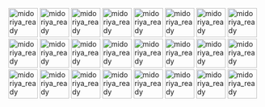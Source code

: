 <a href="https://emoji.discord.st/emojis/catgirl_patch_thumbsup.png"><img src="https://emoji.discord.st/emojis/catgirl_patch_thumbsup.png" width="58px" height="58px" alt="midoriya_ready"></a>
<a href="https://emoji.discord.st/emojis/242e2033-a1b7-45b0-8574-ddd3a74e4aeb.png"><img src="https://emoji.discord.st/emojis/242e2033-a1b7-45b0-8574-ddd3a74e4aeb.png" width="58px" height="58px" alt="midoriya_ready"></a>
<a href="https://emoji.discord.st/emojis/d73f5c25-4af5-4c98-853e-bddfda3107cd.png"><img src="https://emoji.discord.st/emojis/d73f5c25-4af5-4c98-853e-bddfda3107cd.png" width="58px" height="58px" alt="midoriya_ready"></a>
<a href="https://emoji.discord.st/emojis/25b4d3c7-3674-472f-beb6-524f3bdb4d26.gif"><img src="https://emoji.discord.st/emojis/25b4d3c7-3674-472f-beb6-524f3bdb4d26.gif" width="58px" height="58px" alt="midoriya_ready"></a>
<a href="https://emoji.discord.st/emojis/NepHug.png"><img src="https://emoji.discord.st/emojis/NepHug.png" width="58px" height="58px" alt="midoriya_ready"></a>
<a href="https://emoji.discord.st/emojis/ramFive.png"><img src="https://emoji.discord.st/emojis/ramFive.png" width="58px" height="58px" alt="midoriya_ready"></a>
<a href="https://emoji.discord.st/emojis/catgirl_patch_wave.png"><img src="https://emoji.discord.st/emojis/catgirl_patch_wave.png" width="58px" height="58px" alt="midoriya_ready"></a>
<a href="https://emoji.discord.st/emojis/kannaeat.png"><img src="https://emoji.discord.st/emojis/kannaeat.png" width="58px" height="58px" alt="midoriya_ready"></a>
<a href="https://emoji.discord.st/emojis/e21767b7-630b-4e42-924a-fcb30ad2d714.png"><img src="https://emoji.discord.st/emojis/e21767b7-630b-4e42-924a-fcb30ad2d714.png" width="58px" height="58px" alt="midoriya_ready"></a>
<a href="https://emoji.discord.st/emojis/mikuwave.png"><img src="https://emoji.discord.st/emojis/mikuwave.png" width="58px" height="58px" alt="midoriya_ready"></a>
<a href="https://emoji.discord.st/emojis/4e22c0bb-60ff-47da-aac5-15696875fabf.png"><img src="https://emoji.discord.st/emojis/4e22c0bb-60ff-47da-aac5-15696875fabf.png" width="58px" height="58px" alt="midoriya_ready"></a>
<a href="https://emoji.discord.st/emojis/ComfySagiri.png"><img src="https://emoji.discord.st/emojis/ComfySagiri.png" width="58px" height="58px" alt="midoriya_ready"></a>
<a href="https://emoji.discord.st/emojis/8c8592e8-70c7-4277-8184-1a4c4e7b6544.png"><img src="https://emoji.discord.st/emojis/8c8592e8-70c7-4277-8184-1a4c4e7b6544.png" width="58px" height="58px" alt="midoriya_ready"></a>
<a href="https://emoji.discord.st/emojis/a72202cc-d6d9-46ef-b58f-5b3b480ecd5d.png"><img src="https://emoji.discord.st/emojis/a72202cc-d6d9-46ef-b58f-5b3b480ecd5d.png" width="58px" height="58px" alt="midoriya_ready"></a>
<a href="https://emoji.discord.st/emojis/4cfdebaf-2139-4371-82fc-a19123ad6195.png"><img src="https://emoji.discord.st/emojis/4cfdebaf-2139-4371-82fc-a19123ad6195.png" width="58px" height="58px" alt="midoriya_ready"></a>
<a href="https://emoji.discord.st/emojis/b6fbae96-63e0-4656-99d9-1cba37a7d747.png"><img src="https://emoji.discord.st/emojis/b6fbae96-63e0-4656-99d9-1cba37a7d747.png" width="58px" height="58px" alt="midoriya_ready"></a>
<a href="https://emoji.discord.st/emojis/dc0599ce-d25c-4cb3-9ec2-36f549159eeb.jpg"><img src="https://emoji.discord.st/emojis/dc0599ce-d25c-4cb3-9ec2-36f549159eeb.jpg" width="58px" height="58px" alt="midoriya_ready"></a>
<a href="https://emoji.discord.st/emojis/f27b8877-80cc-4131-ac51-5526106192d3.pngv"><img src="https://emoji.discord.st/emojis/f27b8877-80cc-4131-ac51-5526106192d3.png" width="58px" height="58px" alt="midoriya_ready"></a>
<a href="https://emoji.discord.st/emojis/mexShrug.png"><img src="https://emoji.discord.st/emojis/mexShrug.png" width="58px" height="58px" alt="midoriya_ready"></a>
<a href="https://emoji.discord.st/emojis/3dad9d16-69b8-46e3-b860-9c85cf1a7fe6.png"><img src="https://emoji.discord.st/emojis/3dad9d16-69b8-46e3-b860-9c85cf1a7fe6.png" width="58px" height="58px" alt="midoriya_ready"></a>
<a href="https://emoji.discord.st/emojis/c914f04f-0218-49e3-a4d0-023df89157dc.gif"><img src="https://emoji.discord.st/emojis/c914f04f-0218-49e3-a4d0-023df89157dc.gif" width="58px" height="58px" alt="midoriya_ready"></a>
<a href="https://emoji.discord.st/emojis/KannaFreeze.png"><img src="https://emoji.discord.st/emojis/KannaFreeze.png" width="58px" height="58px" alt="midoriya_ready"></a>
<a href="https://emoji.discord.st/emojis/fcebd823-96f5-40ba-886e-bbf58a80a7ef.png"><img src="https://emoji.discord.st/emojis/fcebd823-96f5-40ba-886e-bbf58a80a7ef.png" width="58px" height="58px" alt="midoriya_ready"></a>
<a href="https://emoji.discord.st/emojis/KannaPeer.png"><img src="https://emoji.discord.st/emojis/KannaPeer.png" width="58px" height="58px" alt="midoriya_ready"></a>
